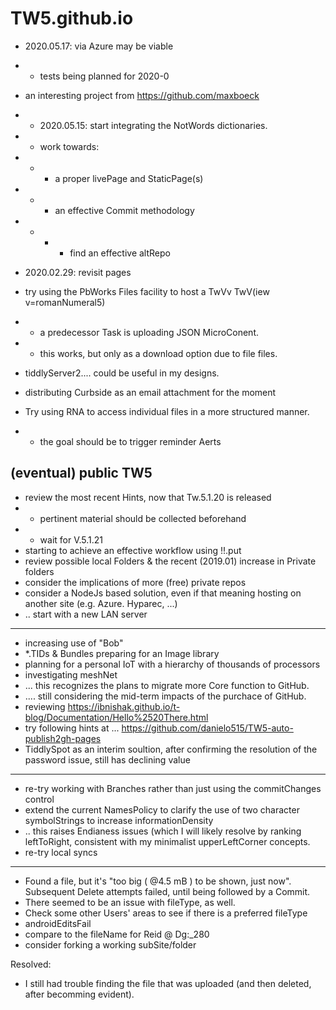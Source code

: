 # TW5.github.io

* 2020.05.17: via Azure may  be viable
* * tests being planned for 2020-0
* an interesting project from https://github.com/maxboeck
* * 2020.05.15: start integrating the NotWords dictionaries.
* * work towards:
* * * a proper livePage and StaticPage(s)
* * * an effective Commit methodology
* * * * find an effective altRepo
* 2020.02.29: revisit pages
* try using the PbWorks Files facility to host a TwVv TwV(iew v=romanNumeral5)
* * a predecessor Task is uploading JSON MicroConent.
* * this works, but only as a download option due to file files.

* tiddlyServer2....  could be useful in my designs.
* distributing Curbside as an email attachment for the moment
* Try using RNA to access individual files in a more structured manner.
* * the goal should be to trigger reminder Aerts

## (eventual) public TW5

* review the most recent Hints, now that Tw.5.1.20 is released
* * pertinent material should be collected beforehand
* * wait for V.5.1.21
* starting to achieve an effective workflow using !!.put
* review possible local Folders & the recent (2019.01) increase in Private folders
* consider the implications of more (free) private repos
* consider a NodeJs based solution, even if that meaning hosting on another site (e.g. Azure. Hyparec, ...)
* .. start with a new LAN server
<hr>

* increasing use of "Bob"
* *.TIDs & Bundles preparing for an Image library
* planning for a personal IoT with a hierarchy of thousands of processors
* investigating meshNet
* ... this recognizes the plans to migrate more Core function to GitHub.
* .... still considering the mid-term impacts of the purchace of GitHub.
* reviewing https://ibnishak.github.io/t-blog/Documentation/Hello%2520There.html
* try following hints at ... https://github.com/danielo515/TW5-auto-publish2gh-pages
* TiddlySpot as an interim soultion, after confirming the resolution of the password issue, still has declining value

<hr>

* re-try working with Branches rather than just using the commitChanges control
* extend the current NamesPolicy to clarify the use of two character symbolStrings to increase informationDensity
* .. this raises Endianess issues (which I will likely resolve by ranking leftToRight, consistent with my minimalist upperLeftCorner concepts.
* re-try local syncs
<hr>

* Found a file, but it's "too big ( @4.5 mB ) to be shown, just now".  Subsequent Delete attempts failed, until being followed by a Commit.
* There seemed to be an issue with fileType, as well.
* Check some other Users' areas to see if there is a preferred fileType
* androidEditsFail
* compare to the fileName for Reid @ Dg:_280
* consider forking a working subSite/folder

Resolved:

* I still had trouble finding the file that was uploaded (and then deleted, after becomming evident).
